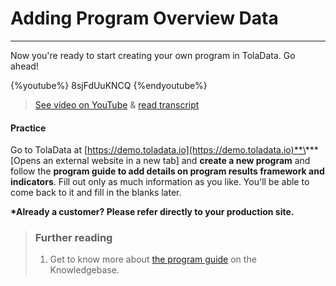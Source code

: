 # Adding Program Overview Data

---

Now you're ready to start creating your own program in TolaData. Go ahead!

{%youtube%} 8sjFdUuKNCQ {%endyoutube%}  
> [See video on YouTube](https://www.youtube.com/embed/8sjFdUuKNCQ?rel=0) & [read transcript](https://docs.google.com/document/d/1DCaeMviBwSO5hGSfeh6Y9McPI6D1dzxJyDs5kKa4wug/edit#heading=h.1vnvll9yywm3)

#### Practice

Go to TolaData at [https://demo.toladata.io](https://demo.toladata.io)**\*** \[Opens an external website in a new tab\] and **create a new program** and follow the **program guide to add details on program results framework and indicators**. Fill out only as much information as you like. You'll be able to come back to it and fill in the blanks later.

**\*Already a customer? Please refer directly to your production site.**

> ### Further reading
>
> 1. Get to know more about [the program guide](https://www.gitbook.com/book/toladata/knowledgebase/edit#/edit/changes/10/6-programs/program-guide.md?_k=ufwsbh) on the Knowledgebase.



